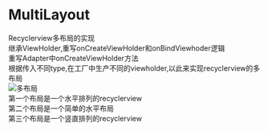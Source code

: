 # MultiLayout
Recyclerview多布局的实现  
继承ViewHolder,重写onCreateViewHolder和onBindViewhoder逻辑  
重写Adapter中onCreateViewHolder方法   
根据传入不同type,在工厂中生产不同的viewholder,以此来实现recyclerview的多布局  
![多布局](https://github.com/z423821123/Image/blob/master/MultiLayout.png)  
第一个布局是一个水平排列的recyclerview  
第二个布局是一个简单的水平布局  
第三个布局是一个竖直排列的recyclerview  
